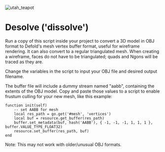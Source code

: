 ![utah_teapot](https://github.com/Wolfe2x7/Desolve/assets/72348938/1151225f-dd9f-4b3e-aa6c-c26b97ea1902)
# Desolve ('dissolve')
Run a copy of this script inside your project to convert a 3D model in OBJ format to Defold's mesh vertex buffer format, useful for wireframe rendering. It can also convert to a regular triangulated mesh. When creating a wireframe, faces do not have to be triangulated; quads and Ngons will be traced as they are.

Change the variables in the script to input your OBJ file and desired output filename.

The buffer file will include a dummy stream named "aabb", containing the extents of the OBJ model. Copy and paste those values to a script to enable frustum culling for your new mesh, like this example:
```
function init(self)
	-- set AABB for mesh
	local res_path = go.get('#mesh', 'vertices')
	local buf = resource.get_buffer(res_path)
	buffer.set_metadata(buf, hash('AABB'), { -1, -1, -1, 1, 1, 1 }, buffer.VALUE_TYPE_FLOAT32)
	resource.set_buffer(res_path, buf)
end
```

Note: This may not work with older/unusual OBJ formats.
